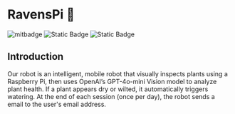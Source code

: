 # RavensPi 🌱

![mitbadge](https://github.com/user-attachments/assets/282e75e8-075f-4eac-84c9-b7bafc85c7e3)
![Static Badge](https://img.shields.io/badge/GPT-4o--mini-%23ffffff)
![Static Badge](https://img.shields.io/badge/Powered%20by-Raspberry%20Pi-%23ba0000)

## Introduction
Our robot is an intelligent, mobile robot that visually inspects plants using a Raspberry Pi, then uses OpenAI’s GPT-4o-mini Vision model to analyze plant health. If a plant appears dry or wilted, it automatically triggers watering. At the end of each session (once per day), the robot sends a email to the user's email address.
